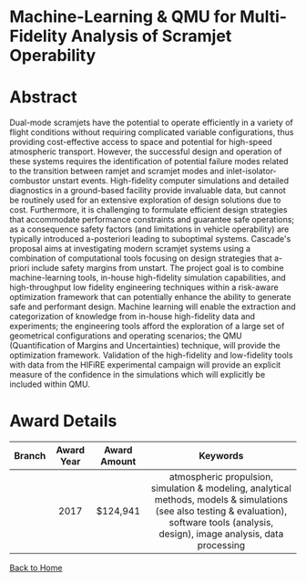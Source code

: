 
Machine-Learning &amp; QMU for Multi-Fidelity Analysis of Scramjet Operability
==============================================================================

# Abstract


Dual-mode scramjets have the potential to operate efficiently in a variety of flight conditions without requiring complicated variable configurations, thus providing cost-effective access to space and potential for high-speed atmospheric transport. However, the successful design and operation of these systems requires the identification of potential failure modes related to the transition between ramjet and scramjet modes and inlet-isolator-combustor unstart events. High-fidelity computer simulations and detailed diagnostics in a ground-based facility provide invaluable data, but cannot be routinely used for an extensive exploration of design solutions due to cost. Furthermore, it is challenging to formulate efficient design strategies that accommodate performance constraints and guarantee safe operations; as a consequence safety factors (and limitations in vehicle operability) are typically introduced a-posteriori leading to suboptimal systems. Cascade's proposal aims at investigating modern scramjet systems using a combination of computational tools focusing on design strategies that a-priori include safety margins from unstart. The project goal is to combine machine-learning tools, in-house high-fidelity simulation capabilities, and high-throughput low fidelity engineering techniques within a risk-aware optimization framework that can potentially enhance the ability to generate safe and performant design. Machine learning will enable the extraction and categorization of knowledge from in-house high-fidelity data and experiments; the engineering tools afford the exploration of a large set of geometrical configurations and operating scenarios; the QMU (Quantification of Margins and Uncertainties) technique, will provide the optimization framework. Validation of the high-fidelity and low-fidelity tools with data from the HIFiRE experimental campaign will provide an explicit measure of the confidence in the simulations which will explicitly be included within QMU.  

# Award Details

|Branch|Award Year|Award Amount|Keywords|
| :---: | :---: | :---: | :---: |
||2017|$124,941|atmospheric propulsion, simulation & modeling, analytical methods, models & simulations (see also testing & evaluation), software tools (analysis, design), image analysis, data processing|
  
  


[Back to Home](https://github.com/chrischow/dod_sbir_awards#354)